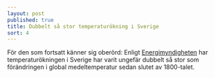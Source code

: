 ```yaml
---
layout: post
published: true
title: Dubbelt så stor temperaturökning i Sverige
sort: 4
---
```




För den som fortsatt känner sig oberörd: Enligt [Energimyndigheten](https://www.energimyndigheten.se/Press/Nyheter/Klimatforandring-i-Sverige-och-varlden-i-ny-svensk-rapport/) har temperaturökningen i Sverige har varit ungefär dubbelt så stor som förändringen i global medeltemperatur sedan slutet av 1800-talet.
